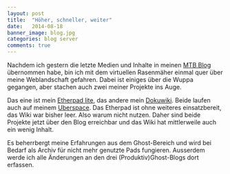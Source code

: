 ```yaml
---
layout: post
title:  "Höher, schneller, weiter"
date:   2014-08-18 
banner_image: blog.jpg
categories: blog server
comments: true
---
```

Nachdem ich gestern die letzte Medien und Inhalte in meinen [MTB Blog](http://mtb.netbuk.dk) übernommen habe, bin ich mit dem virtuellen Rasenmäher einmal quer über meine Weblandschaft gefahren. Dabei ist einiges über die Wuppa gegangen, aber stachen auch zwei meiner Projekte ins Auge.

Das eine ist mein [Etherpad lite](https://github.com/ether/etherpad-lite), das andere mein [Dokuwiki](https://www.dokuwiki.org). Beide laufen auch auf meinem [Uberspace](https://uberspace.de/). 
Das Etherpad ist ohne weiteres einsatzbereit, das Wiki war bisher leer. Also warum nicht nutzen.
Daher sind beide Projekte jetzt über den Blog erreichbar und das Wiki hat mittlerweile auch ein wenig Inhalt. 

Es beherrbergt meine Erfahrungen aus dem Ghost-Bereich und wird bei Bedarf als Archiv für nicht mehr genutzte Pads fungieren. Ausserdem werde ich alle Änderungen an den drei (Produktiv)Ghost-Blogs dort erfassen.